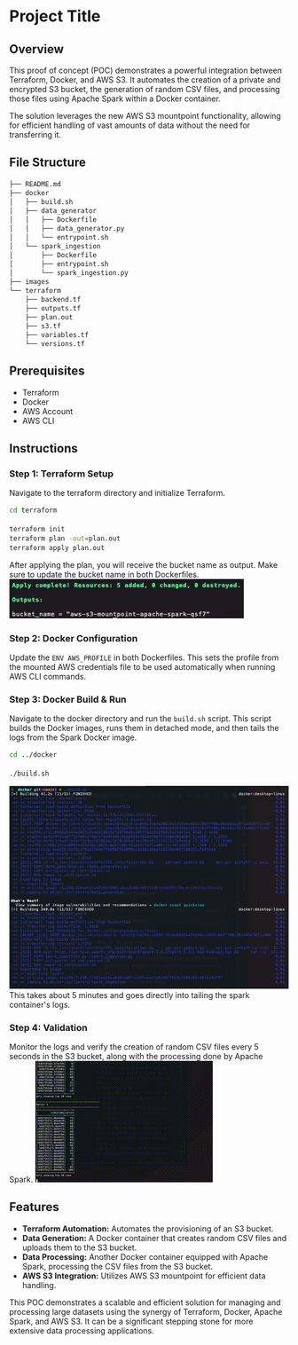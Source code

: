 # Project Title

## Overview
This proof of concept (POC) demonstrates a powerful integration between Terraform, Docker, and AWS S3. It automates the creation of a private and encrypted S3 bucket, the generation of random CSV files, and processing those files using Apache Spark within a Docker container.

The solution leverages the new AWS S3 mountpoint functionality, allowing for efficient handling of vast amounts of data without the need for transferring it.

## File Structure
```
├── README.md
├── docker
│   ├── build.sh
│   ├── data_generator
│   │   ├── Dockerfile
│   │   ├── data_generator.py
│   │   └── entrypoint.sh
│   └── spark_ingestion
│       ├── Dockerfile
│       ├── entrypoint.sh
│       └── spark_ingestion.py
├── images
└── terraform
    ├── backend.tf
    ├── outputs.tf
    ├── plan.out
    ├── s3.tf
    ├── variables.tf
    └── versions.tf
```

## Prerequisites
- Terraform
- Docker
- AWS Account
- AWS CLI

## Instructions

### Step 1: Terraform Setup
Navigate to the terraform directory and initialize Terraform.
```bash
cd terraform

terraform init
terraform plan -out=plan.out
terraform apply plan.out
```
After applying the plan, you will receive the bucket name as output. Make sure to update the bucket name in both Dockerfiles.
![terraform_apply.png](images%2Fterraform_apply.png)

### Step 2: Docker Configuration
Update the `ENV AWS_PROFILE` in both Dockerfiles. This sets the profile from the mounted AWS credentials file to be used automatically when running AWS CLI commands.

### Step 3: Docker Build & Run
Navigate to the docker directory and run the `build.sh` script. This script builds the Docker images, runs them in detached mode, and then tails the logs from the Spark Docker image.
```bash
cd ../docker

./build.sh
```
![docker_build.png](images%2Fdocker_build.png)
This takes about 5 minutes and goes directly into  tailing the spark container's logs.

### Step 4: Validation
Monitor the logs and verify the creation of random CSV files every 5 seconds in the S3 bucket, along with the processing done by Apache Spark.
![logs.gif](images%2Flogs.gif)

## Features
- **Terraform Automation:** Automates the provisioning of an S3 bucket.
- **Data Generation:** A Docker container that creates random CSV files and uploads them to the S3 bucket.
- **Data Processing:** Another Docker container equipped with Apache Spark, processing the CSV files from the S3 bucket.
- **AWS S3 Integration:** Utilizes AWS S3 mountpoint for efficient data handling.

This POC demonstrates a scalable and efficient solution for managing and processing large datasets using the synergy of Terraform, Docker, Apache Spark, and AWS S3. It can be a significant stepping stone for more extensive data processing applications.
